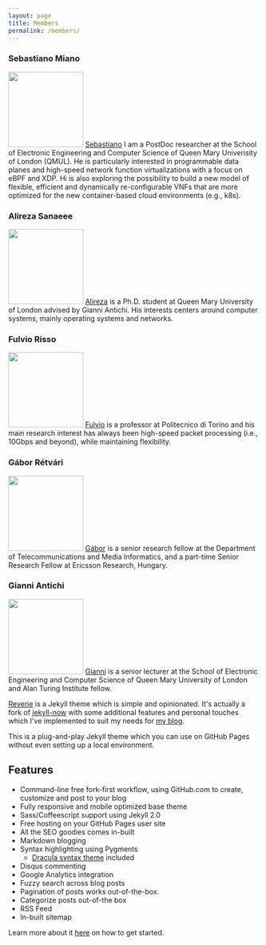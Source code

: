```yaml
---
layout: page
title: Members
permalink: /members/
---
```



### Sebastiano Miano
<img src="https://sebymiano.github.io/author/sebastiano-miano/avatar_hu86a7dc17347d16542298c95f79ef7dc9_142459_270x270_fill_q90_lanczos_center.jpg" width="150" height="150"> [Sebastiano](https://sebymiano.github.io/) I am a PostDoc researcher at the School of Electronic Engineering and Computer Science of Queen Mary Univerisity of London (QMUL). He is particularly interested in programmable data planes and high-speed network function virtualizations with a focus on eBPF and XDP. Hi is also exploring the possibility to build a new model of flexible, efficient and dynamically re-configurable VNFs that are more optimized for the new container-based cloud environments (e.g., k8s).

### Alireza Sanaeee
<img src="https://raw.githubusercontent.com/sarsanaee/jekyll-now/master/images/my_pix.jpg" width="150" height="150"> [Alireza](https://sarsanaee.github.io/) is a Ph.D. student at Queen Mary University of London advised by Gianni Antichi. His interests centers around computer systems, mainly operating systems and networks.

### Fulvio Risso
<img src="https://lh3.googleusercontent.com/U8zONucTMou59DdG_iZDzMcoVz5qYLRG2AACRtYzUJw3qByteYi3XywjVJH7hF9f0EjaYqWB57qia6uJbITM9wk9ZbaQ5vqcKCFVz8-GF7dtSfa_=w1280" width="150" height="150"> [Fulvio](https://fulvio.frisso.net/) is a professor at Politecnico di Torino and his main research interest has always been high-speed packet processing (i.e., 10Gbps and beyond), while maintaining flexibility.

### Gábor Rétvári
<img src="http://lendulet.tmit.bme.hu/~retvari/retvari.portre.png" width="150" height="150"> [Gábor](http://lendulet.tmit.bme.hu/~retvari/) is a senior research fellow at the Department of Telecommunications and Media Informatics, and a part-time Senior Research Fellow at Ericsson Research, Hungary. 

### Gianni Antichi 
<img src="https://gianniantichi.github.io/img/gianni.png" width="150" height="150"> [Gianni](https://gianniantichi.github.io/) is a senior lecturer at the School of Electronic Engineering and Computer Science of Queen Mary University of London and Alan Turing Institute fellow.

[Reverie](https://github.com/amitmerchant1990/reverie) is a Jekyll theme which is simple and opinionated. It's actually a fork of [jekyll-now](https://github.com/barryclark/jekyll-now) with some additional features and personal touches which I've implemented to suit my needs for [my blog](https://www.amitmerchant.com).

This is a plug-and-play Jekyll theme which you can use on GitHub Pages without even setting up a local environment.

## Features

- Command-line free fork-first workflow, using GitHub.com to create, customize and post to your blog
- Fully responsive and mobile optimized base theme
- Sass/Coffeescript support using Jekyll 2.0
- Free hosting on your GitHub Pages user site
- All the SEO goodies comes in-built
- Markdown blogging
- Syntax highlighting using Pygments
    - [Dracula syntax theme](https://draculatheme.com/) included
- Disqus commenting
- Google Analytics integration
- Fuzzy search across blog posts
- Pagination of posts works out-of-the-box.
- Categorize posts out-of-the box
- RSS Feed
- In-built sitemap

Learn more about it [here](https://github.com/amitmerchant1990/reverie) on how to get started.
